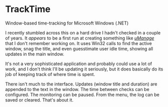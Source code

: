 # TrackTime

Window-based time-tracking for Microsoft Windows (.NET)

I recently stumbled across this on a hard drive I hadn't checked in a couple of years.  It _appears_ to be a first run at creating something like _[uManage](https://github.com/jcolag/uManage)_ that I don't remember working on.  It uses Win32 calls to find the active window, snag the title, and even guesstimate user idle time, showing all updates in the main window.

It's not a very sophisticated application and probably could use a lot of work, and I don't think I'll be updating it seriously, but it does basically do its job of keeping track of where time is spent.

There isn't much to the interface.  Updates (window title and duration) are appended to the text in the window.  The time between checks can be configured.  The monitoring can be paused.  From the menu, the log can be saved or cleared.  That's about it.
